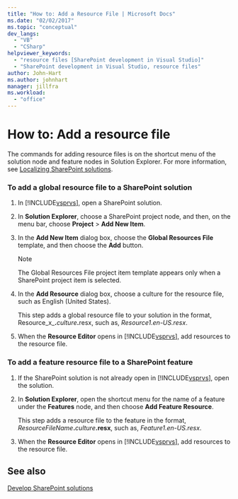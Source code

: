 ```yaml
---
title: "How to: Add a Resource File | Microsoft Docs"
ms.date: "02/02/2017"
ms.topic: "conceptual"
dev_langs: 
  - "VB"
  - "CSharp"
helpviewer_keywords: 
  - "resource files [SharePoint development in Visual Studio]"
  - "SharePoint development in Visual Studio, resource files"
author: John-Hart
ms.author: johnhart
manager: jillfra
ms.workload: 
  - "office"
---
```

# How to: Add a resource file
  The commands for adding resource files is on the shortcut menu of the solution node and feature nodes in Solution Explorer. For more information, see [Localizing SharePoint solutions](../sharepoint/localizing-sharepoint-solutions.md).  
  
### To add a global resource file to a SharePoint solution  
  
1. In [!INCLUDE[vsprvs](../sharepoint/includes/vsprvs-md.md)], open a SharePoint solution.  
  
2. In **Solution Explorer**, choose a SharePoint project node, and then, on the menu bar, choose **Project** > **Add New Item**.  
  
3. In the **Add New Item** dialog box, choose the **Global Resources File** template, and then choose the **Add** button.  
  
   > [!NOTE]  
   >  The Global Resources File project item template appears only when a SharePoint project item is selected.  
  
4. In the **Add Resource** dialog box, choose a culture for the resource file, such as English (United States).  
  
    This step adds a global resource file to your solution in the format, Resource_x_**.**<em>culture</em><strong>.</strong>resx, such as, *Resource1.en-US.resx*.  
  
5. When the **Resource Editor** opens in [!INCLUDE[vsprvs](../sharepoint/includes/vsprvs-md.md)], add resources to the resource file.  
  
### To add a feature resource file to a SharePoint feature  
  
1.  If the SharePoint solution is not already open in [!INCLUDE[vsprvs](../sharepoint/includes/vsprvs-md.md)], open the solution.  
  
2.  In **Solution Explorer**, open the shortcut menu for the name of a feature under the **Features** node, and then choose **Add Feature Resource**.  
  
     This step adds a resource file to the feature in the format, _ResourceFileName_**.**_culture_**.resx**, such as, *Feature1.en-US.resx*.  
  
3.  When the **Resource Editor** opens in [!INCLUDE[vsprvs](../sharepoint/includes/vsprvs-md.md)], add resources to the resource file.  
  
## See also
 [Develop SharePoint solutions](../sharepoint/developing-sharepoint-solutions.md)  
